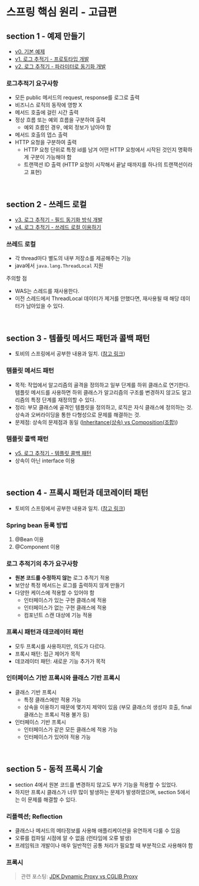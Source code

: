 # 스프링 핵심 원리 - 고급편

## section 1 - 예제 만들기

- [v0. 기본 예제](./src/main/java/hello/advanced/v0)
- [v1. 로그 추적기 - 프로토타입 개발](./src/main/java/hello/advanced/v1)
- [v2. 로그 추적기 - 파라미터로 동기화 개발](./src/main/java/hello/advanced/v2)

### 로그추적기 요구사항

- 모든 public 메서드의 request, response를 로그로 출력
- 비즈니스 로직의 동작에 영향 X
- 메서드 호출에 걸린 시간 출력
- 정상 흐름 또는 예외 흐름을 구분하여 출력
    - 예외 흐름인 경우, 예외 정보가 남아야 함
- 메서드 호출의 뎁스 출력
- HTTP 요청을 구분하여 출력
    - HTTP 요청 단위로 특정 id를 남겨 어떤 HTTP 요청에서 시작된 것인지 명확하게 구분이 가능해야 함
    - 트랜잭션 ID 출력 (HTTP 요청이 시작해서 끝날 때까지를 하나의 트랜잭션이라고 표현)

<br/>

## section 2 - 쓰레드 로컬

- [v3. 로그 추적기 - 필드 동기화 방식 개발](./src/main/java/hello/advanced/v3)
- [v4. 로그 추적기 - 쓰레드 로컬 이용하기](./src/main/java/hello/advanced/v4)

### 쓰레드 로컬

- 각 thread마다 별도의 내부 저장소를 제공해주는 기능
- java에서 `java.lang.ThreadLocal` 지원

주의할 점

- WAS는 스레드를 재사용한다.
- 이전 스레드에서 ThreadLocal 데이터가 제거를 안했다면, 재사용될 때 해당 데이터가 남아있을 수 있다.

<br/>

## section 3 - 템플릿 메서드 패턴과 콜백 패턴

- 토비의 스프링에서 공부한 내용과 일치. ([참고 링크](https://github.com/yeon-06/toby-spring/pull/5))

### 템플릿 메서드 패턴

- 목적: 작업에서 알고리즘의 골격을 정의하고 일부 단계를 하위 클래스로 연기한다. 템플릿 메서드를 사용하면 하위 클래스가 알고리즘의 구조를 변경하지 않고도 알고리즘의 특정 단계를 재정의할 수 있다.
- 정리: 부모 클래스에 골격인 템플릿을 정의하고, 로직은 자식 클래스에 정의하는 것. 상속과 오버라이딩을 통한 다형성으로 문제를 해결하는 것.
- 문제점: 상속의 문제점과 동일 ([Inheritance(상속) vs Composition(조합)](https://yeonyeon.tistory.com/206))

### 템플릿 콜백 패턴

- [v5. 로그 추적기 - 템플릿 콜백 패턴](./src/main/java/hello/advanced/v5)
- 상속이 아닌 interface 이용

<br/>

## section 4 - 프록시 패턴과 데코레이터 패턴

- 토비의 스프링에서 공부한 내용과 일치. ([참고 링크](https://github.com/yeon-06/toby-spring/pull/8))

### Spring bean 등록 방법

1. @Bean 이용
2. @Component 이용

### 로그 추적기의 추가 요구사항

- **원본 코드를 수정하지 않는** 로그 추적기 적용
- 보안상 특정 메서드는 로그를 출력하지 않게 만들기
- 다양한 케이스에 적용할 수 있어야 함
  - 인터페이스가 있는 구현 클래스에 적용
  - 인터페이스가 없는 구현 클래스에 적용
  - 컴포넌트 스캔 대상에 기능 적용

### 프록시 패턴과 데코레이터 패턴

- 모두 프록시를 사용하지만, 의도가 다르다.
- 프록시 패턴: 접근 제어가 목적
- 데코레이터 패턴: 새로운 기능 추가가 목적

### 인터페이스 기반 프록시와 클래스 기반 프록시

- 클래스 기반 프록시
  - 특정 클래스에만 적용 가능
  - 상속을 이용하기 때문에 몇가지 제약이 있음 (부모 클래스의 생성자 호출, final 클래스는 프록시 적용 불가 등)
- 인터페이스 기반 프록시
  - 인터페이스가 같은 모든 클래스에 적용 가능
  - 인터페이스가 있어야 적용 가능

<br/>

## section 5 - 동적 프록시 기술


- section 4에서 원본 코드를 변경하지 않고도 부가 기능을 적용할 수 있었다.
- 하지만 프록시 클래스가 너무 많이 발생하는 문제가 발생하였으며, section 5에서는 이 문제를 해결할 수 있다.

### 리플렉션; Reflection

- 클래스나 메서드의 메타정보를 사용해 애플리케이션을 유연하게 다룰 수 있음
- 오류를 컴파일 시점에 알 수 없음 (런타임에 오류 발생)
- 프레임워크 개발이나 매우 일반적인 공통 처리가 필요할 때 부분적으로 사용해야 함

### 프록시

> 관련 포스팅: [JDK Dynamic Proxy vs CGLIB Proxy](https://yeonyeon.tistory.com/289)
